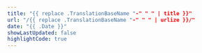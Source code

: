 ```yaml
---
title: "{{ replace .TranslationBaseName "-" " " | title }}"
url: "/{{ replace .TranslationBaseName "-" " " | urlize }}/"
date: "{{ .Date }}"
showLastUpdated: false
highlightCode: true
---
```

